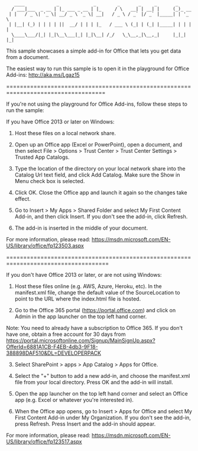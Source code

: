        ____            _             _        _       _     _       _       
      / ___|___  _ __ | |_ ___ _ __ | |_     / \   __| | __| |     (_)_ __  
     | |   / _ \| '_ \| __/ _ \ '_ \| __|   / _ \ / _` |/ _` |_____| | '_ \ 
     | |__| (_) | | | | ||  __/ | | | |_   / ___ \ (_| | (_| |_____| | | | |
      \____\___/|_| |_|\__\___|_| |_|\__| /_/   \_\__,_|\__,_|     |_|_| |_|
                                                                            

This sample showcases a simple add-in for Office that lets you get data from a document. 

The easiest way to run this sample is to open it in the playground for Office Add-ins: http://aka.ms/Lgaz15 

===================================================================================

If you're not using the playground for Office Add-ins, follow these steps to run the sample:

If you have Office 2013 or later on Windows:

1. Host these files on a local network share.

2. Open up an Office app (Excel or PowerPoint), open a document, and then select File > Options > Trust Center > Trust Center Settings > Trusted App Catalogs. 

3. Type the location of the directory on your local network share into the Catalog Url text field, and click Add Catalog. Make sure the Show in Menu check box is selected.

4. Click OK. Close the Office app and launch it again so the changes take effect.

5. Go to Insert > My Apps > Shared Folder and select My First Content Add-in, and then click Insert. If you don't see the add-in, click Refresh.

6. The add-in is inserted in the middle of your document.

For more information, please read: https://msdn.microsoft.com/EN-US/library/office/fp123503.aspx

====================================================================================

If you don't have Office 2013 or later, or are not using Windows:

1. Host these files online (e.g. AWS, Azure, Heroku, etc). In the manifest.xml file, change the default value of the SourceLocation to point to the URL where the index.html file is hosted.

2. Go to the Office 365 portal (https://portal.office.com) and click on Admin in the app launcher on the top left hand corner.

Note: You need to already have a subscription to Office 365. If you don't have one, obtain a free account for 30 days from https://portal.microsoftonline.com/Signup/MainSignUp.aspx?OfferId=6881A1CB-F4EB-4db3-9F18-388898DAF510&DL=DEVELOPERPACK

3. Select SharePoint > apps > App Catalog > Apps for Office.

4. Select the "+" button to add a new add-in, and choose the manifest.xml file from your local directory. Press OK and the add-in will install.

5. Open the app launcher on the top left hand corner and select an Office app (e.g. Excel or whatever you're interested in).

6. When the Office app opens, go to Insert > Apps for Office and select My First Content Add-in under My Organization. If you don't see the add-in, press Refresh. Press Insert and the add-in should appear.

For more information, please read: https://msdn.microsoft.com/EN-US/library/office/fp123517.aspx